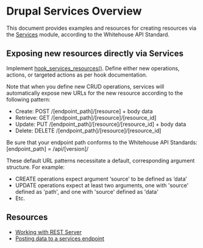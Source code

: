 # Drupal Services Overview

This document provides examples and resources for creating resources via the [Services][services] module, according to the Whitehouse API Standard.

## Exposing new resources directly via Services

Implement [hook_services_resources()][hsr]. Define either new operations, actions, or targeted actions as per hook documentation.

Note that when you define new CRUD operations, services will automatically expose new URLs for the new resource according to the following pattern:

* Create: POST /[endpoint_path]/[resource] + body data
* Retrieve: GET /[endpoint_path]/[resource]/[resource_id]
* Update: PUT /[endpoint_path]/[resource]/[resource_id] + body data
* Delete: DELETE /[endpoint_path]/[resource]/[resource_id]

Be sure that your endpoint path conforms to the Whitehouse API Standards:
[endpoint_path] = /api/[version]/

These default URL patterns necessitate a default, corresponding argument structure. For example:
* CREATE operations expect argument ‘source’ to be defined as ‘data’
* UPDATE operations expect at least two arguments, one with 'source' defined as 'path', and one with 'source' defined as 'data'
* Etc.

## Resources
* [Working with REST Server](https://drupal.org/node/783254)
* [Posting data to a services endpoint](http://drupal.org/node/1334758)

[services]: http://drupal.org/project/services
[hsr]: http://www.drupalcontrib.org/api/drupal/contributions%21services%21docs%21services.services.api.php/function/hook_services_resources/7
